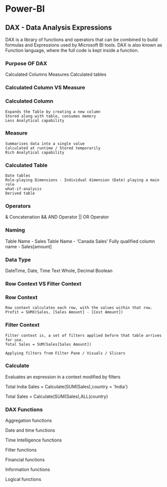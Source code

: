 # **Power-BI**

## **DAX** - Data Analysis Expressions

DAX is a library of functions and operators that can be combined to build formulas and Expressions used by Microsoft BI tools.
DAX is also known as Function language, where the full code is kept inside a function.

### **Purpose OF DAX** 
  Calculated Columns
  Measures
  Calculated tables

### **Calculated Column  VS Measure**

  ### **Calculated Column**
    Expands the Table by creating a new column
    Stored along with table, consumes memory
    Less Analytical capability

  ### **Measure**
    Summarises data into a single value
    Calculated at runtime / Stored temporarily
    Rich Analytical capability

  ### **Calculated Table**
    Date tables
    Role-playing Dimensions - Individual dimension (Date) playing a main role
    what-if-analysis
    Derived table

### **Operators**

  & Concatenation
  && AND Operator
  || OR Operator

### **Naming**

  Table Name   - Sales
  Table Name   - 'Canada Sales'
  Fully qualified column name - Sales[amount]

### **Data Type**

  DateTime, Date, Time
  Text
  Whole, Decimal
  Boolean

### **Row Context VS Filter Context**

  ### Row Context

    Row context calculates each row, with the values within that row.
    Profit = SUMX(Sales, [Sales Amount] - [Cost Amount])

  ### Filter Context

    Filter context is, a set of filters applied before that table arrives for use.
    Total Sales = SUM(Sales[Sales Amount])

    Applying filters from Filter Pane / Visuals / Slicers
    
### **Calculate**

  Evaluates an expression in a context modified by filters

  Total India Sales = Calculate(SUM(Sales),country = 'India')

  Total Sales = Calculate(SUM(Sales),ALL(country)


### **DAX Functions**
  
  Aggregation functions
  
  Date and time functions
  
  Time Intelligence functions
  
  Filter functions
  
  Financial functions
  
  Information functions
  
  Logical functions

  
  
  
  
  
    


